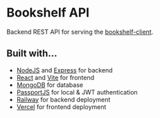 # Bookshelf API

Backend REST API for serving the [bookshelf-client](https://github.com/hwhuang27/bookshelf-client).

## Built with...

- [NodeJS](https://nodejs.org/en) and [Express](https://expressjs.com/) for backend
- [React](https://react.dev/) and [Vite](https://vitejs.dev/) for frontend
- [MongoDB](https://www.mongodb.com/) for database
- [PassportJS](https://www.passportjs.org/) for local & JWT authentication
- [Railway](https://railway.app/) for backend deployment
- [Vercel](https://vercel.com/) for frontend deployment